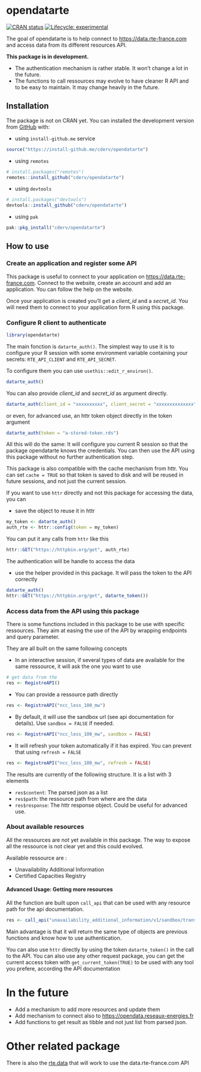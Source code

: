 
<!-- README.md is generated from README.Rmd. Please edit that file -->

# opendatarte

<!-- badges: start -->

[![CRAN
status](https://www.r-pkg.org/badges/version/opendatarte)](https://cran.r-project.org/package=opendatarte)
[![Lifecycle:
experimental](https://img.shields.io/badge/lifecycle-experimental-orange.svg)](https://www.tidyverse.org/lifecycle/#experimental)
<!-- badges: end -->

The goal of opendatarte is to help connect to
<https://data.rte-france.com> and access data from its different
resources API.

**This package is in development.**

  - The authentication mechanism is rather stable. It won’t change a lot
    in the future.
  - The functions to call ressources may evolve to have cleaner R API
    and to be easy to maintain. It may change heavily in the future.

## Installation

The package is not on CRAN yet. You can installed the development
version from [GitHub](https://github.com/) with:

  - using `install-github.me` service

<!-- end list -->

``` r
source("https://install-github.me/cderv/opendatarte")
```

  - using `remotes`

<!-- end list -->

``` r
# install.packages("remotes")
remotes::install_github("cderv/opendatarte")
```

  - using `devtools`

<!-- end list -->

``` r
# install.packages("devtools")
devtools::install_github("cderv/opendatarte")
```

  - using `pak`

<!-- end list -->

``` r
pak::pkg_install("cderv/opendatarte")
```

## How to use

### Create an application and register some API

This package is useful to connect to your application on
<https://data.rte-france.com>. Connect to the website, create an account
and add an application. You can follow the help on the website.

Once your application is created you’ll get a *client\_id* and a
*secret\_id*. You will need them to connect to your application form R
using this package.

### Configure R client to authenticate

``` r
library(opendatarte)
```

The main fonction is `datarte_auth()`. The simplest way to use it is to
configure your R session with some environment variable containing your
secrets: `RTE_API_CLIENT` and `RTE_API_SECRET`.

To configure them you can use `usethis::edit_r_environ()`.

``` r
datarte_auth()
```

You can also provide *client\_id* and *secret\_id* as argument directly.

``` r
datarte_auth(client_id = "xxxxxxxxxx", client_secret = "xxxxxxxxxxxxxx")
```

or even, for advanced use, an httr token object directly in the token
argument

``` r
datarte_auth(token = "a-stored-token.rds")
```

All this will do the same: It will configure you current R session so
that the package opendatarte knows the credentials. You can then use the
API using this package without no further authentication step.

This package is also compatible with the cache mechanism from httr. You
can set `cache = TRUE` so that token is saved to disk and will be reused
in future sessions, and not just the current session.

If you want to use `httr` directly and not this package for accessing
the data, you can

  - save the object to reuse it in httr

<!-- end list -->

``` r
my_token <- datarte_auth()
auth_rte <- httr::config(token = my_token)
```

You can put it any calls from `httr` like this

``` r
httr::GET("https://httpbin.org/get", auth_rte)
```

The authentication will be handle to access the data

  - use the helper provided in this package. It will pass the token to
    the API correctly

<!-- end list -->

``` r
datarte_auth()
httr::GET("https://httpbin.org/get", datarte_token())
```

### Access data from the API using this package

There is some functions included in this package to be use with specific
ressources. They aim at easing the use of the API by wrapping endpoints
and query parameter.

They are all built on the same following concepts

  - In an interactive session, if several types of data are available
    for the same ressource, it will ask the one you want to use

<!-- end list -->

``` r
# get data from the 
res <- RegistreAPI()
```

  - You can provide a ressource path directly

<!-- end list -->

``` r
res <- RegistreAPI("ncc_less_100_mw")
```

  - By default, it will use the sandbox url (see api documentation for
    details). Use `sandbox = FALSE` if needed.

<!-- end list -->

``` r
res <- RegistreAPI("ncc_less_100_mw", sandbox = FALSE)
```

  - It will refresh your token automatically if it has expired. You can
    prevent that using `refresh = FALSE`

<!-- end list -->

``` r
res <- RegistreAPI("ncc_less_100_mw", refresh = FALSE)
```

The results are currently of the following structure. It is a list with
3 elements

  - `res$content`: The parsed json as a list
  - `res$path`: the ressource path from where are the data
  - `res$response`: The httr response object. Could be useful for
    advanced use.

### About available resources

All the ressources are not yet available in this package. The way to
expose all the ressource is not clear yet and this could evolved.

Available ressource are :

  - Unavailability Additional Information
  - Certified Capacities Registry

#### Advanced Usage: Getting more resources

All the function are built upon `call_api` that can be used with any
resource path for the api
documentation.

``` r
res <- call_api("unavailability_additional_information/v1/sandbox/transmission_network_unavailabilities")
```

Main advantage is that it will return the same type of objects are
previous functions and know how to use authentication.

You can also use `httr` directly by using the token `datarte_token()` in
the call to the API. You can also use any other request package, you can
get the current access token with `get_current_token(TRUE)` to be used
with any tool you prefere, according the API documentation

# In the future

  - Add a mechanism to add more resources and update them
  - Add mechanism to connect also to
    <https://opendata.reseaux-energies.fr>
  - Add functions to get result as tibble and not just list from parsed
    json.

# Other related package

There is also the [rte.data](https://github.com/dreamRs/rte.data) that
will work to use the data.rte-france.com API
